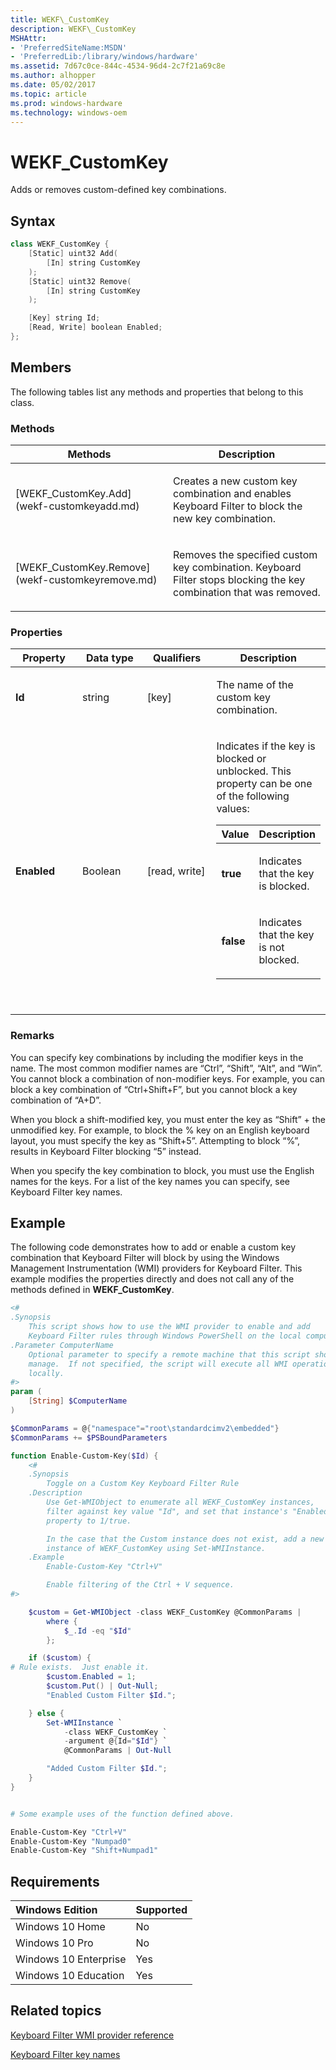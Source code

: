 ```yaml
---
title: WEKF\_CustomKey
description: WEKF\_CustomKey
MSHAttr:
- 'PreferredSiteName:MSDN'
- 'PreferredLib:/library/windows/hardware'
ms.assetid: 7d67c0ce-844c-4534-96d4-2c7f21a69c8e
ms.author: alhopper
ms.date: 05/02/2017
ms.topic: article
ms.prod: windows-hardware
ms.technology: windows-oem
---
```

# WEKF\_CustomKey

Adds or removes custom-defined key combinations.

## Syntax

```powershell
class WEKF_CustomKey {
    [Static] uint32 Add(
        [In] string CustomKey
    );
    [Static] uint32 Remove(
        [In] string CustomKey
    );

    [Key] string Id;
    [Read, Write] boolean Enabled;
};
```

## Members

The following tables list any methods and properties that belong to this class.

### <a href="" id="mth"></a>Methods

<table>
<colgroup>
<col width="50%" />
<col width="50%" />
</colgroup>
<thead>
<tr class="header">
<th>Methods</th>
<th>Description</th>
</tr>
</thead>
<tbody>
<tr class="odd">
<td><p>[WEKF_CustomKey.Add](wekf-customkeyadd.md)</p></td>
<td><p>Creates a new custom key combination and enables Keyboard Filter to block the new key combination.</p></td>
</tr>
<tr class="even">
<td><p>[WEKF_CustomKey.Remove](wekf-customkeyremove.md)</p></td>
<td><p>Removes the specified custom key combination. Keyboard Filter stops blocking the key combination that was removed.</p></td>
</tr>
</tbody>
</table>

### <a href="" id="pro"></a>Properties

<table>
<colgroup>
<col width="25%" />
<col width="25%" />
<col width="25%" />
<col width="25%" />
</colgroup>
<thead>
<tr class="header">
<th>Property</th>
<th>Data type</th>
<th>Qualifiers</th>
<th>Description</th>
</tr>
</thead>
<tbody>
<tr class="odd">
<td><p><strong>Id</strong></p></td>
<td><p>string</p></td>
<td><p>[key]</p></td>
<td><p>The name of the custom key combination.</p></td>
</tr>
<tr class="even">
<td><p><strong>Enabled</strong></p></td>
<td><p>Boolean</p></td>
<td><p>[read, write]</p></td>
<td><p>Indicates if the key is blocked or unblocked. This property can be one of the following values:</p>
<table>
<colgroup>
<col width="50%" />
<col width="50%" />
</colgroup>
<thead>
<tr class="header">
<th>Value</th>
<th>Description</th>
</tr>
</thead>
<tbody>
<tr class="odd">
<td><p><strong>true</strong></p></td>
<td><p>Indicates that the key is blocked.</p></td>
</tr>
<tr class="even">
<td><p><strong>false</strong></p></td>
<td><p>Indicates that the key is not blocked.</p></td>
</tr>
</tbody>
</table>
<p> </p></td>
</tr>
</tbody>
</table>

### Remarks

You can specify key combinations by including the modifier keys in the name. The most common modifier names are “Ctrl”, “Shift”, “Alt”, and “Win”. You cannot block a combination of non-modifier keys. For example, you can block a key combination of “Ctrl+Shift+F”, but you cannot block a key combination of “A+D”.

When you block a shift-modified key, you must enter the key as “Shift” + the unmodified key. For example, to block the % key on an English keyboard layout, you must specify the key as “Shift+5”. Attempting to block “%”, results in Keyboard Filter blocking “5” instead.

When you specify the key combination to block, you must use the English names for the keys. For a list of the key names you can specify, see Keyboard Filter key names.

## Example

The following code demonstrates how to add or enable a custom key combination that Keyboard Filter will block by using the Windows Management Instrumentation (WMI) providers for Keyboard Filter. This example modifies the properties directly and does not call any of the methods defined in **WEKF\_CustomKey**.

```powershell
<#
.Synopsis
    This script shows how to use the WMI provider to enable and add 
    Keyboard Filter rules through Windows PowerShell on the local computer.
.Parameter ComputerName
    Optional parameter to specify a remote machine that this script should
    manage.  If not specified, the script will execute all WMI operations
    locally.
#>
param (
    [String] $ComputerName
)

$CommonParams = @{"namespace"="root\standardcimv2\embedded"}
$CommonParams += $PSBoundParameters

function Enable-Custom-Key($Id) {
    <#
    .Synopsis
        Toggle on a Custom Key Keyboard Filter Rule
    .Description
        Use Get-WMIObject to enumerate all WEKF_CustomKey instances,
        filter against key value "Id", and set that instance's "Enabled"
        property to 1/true.

        In the case that the Custom instance does not exist, add a new
        instance of WEKF_CustomKey using Set-WMIInstance.
    .Example
        Enable-Custom-Key "Ctrl+V"

        Enable filtering of the Ctrl + V sequence.
#>

    $custom = Get-WMIObject -class WEKF_CustomKey @CommonParams |
        where {
            $_.Id -eq "$Id"
        };

    if ($custom) {
# Rule exists.  Just enable it.
        $custom.Enabled = 1;
        $custom.Put() | Out-Null;
        "Enabled Custom Filter $Id.";

    } else {
        Set-WMIInstance `
            -class WEKF_CustomKey `
            -argument @{Id="$Id"} `
            @CommonParams | Out-Null

        "Added Custom Filter $Id.";
    }
}


# Some example uses of the function defined above.

Enable-Custom-Key "Ctrl+V"
Enable-Custom-Key "Numpad0"
Enable-Custom-Key "Shift+Numpad1"
```

## Requirements

| Windows Edition       | Supported |
|:----------------------|:----------|
| Windows 10 Home       | No        |
| Windows 10 Pro        | No        |
| Windows 10 Enterprise | Yes       |
| Windows 10 Education  | Yes       |

## Related topics

[Keyboard Filter WMI provider reference](keyboardfilter-wmi-provider-reference.md)

[Keyboard Filter key names](keyboardfilter-key-names.md)